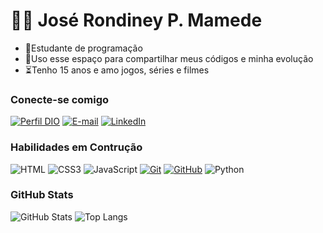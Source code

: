 # 👋🏻 José Rondiney P. Mamede

- 👾Estudante de programação
- 📖Uso esse espaço para compartilhar meus códigos e minha evolução
- ⏳Tenho 15 anos e amo jogos, séries e filmes

### Conecte-se comigo

[![Perfil DIO](https://img.shields.io/badge/-Meu%20Perfil%20na%20DIO-30A3DC?style=for-the-badge)](https://www.dio.me/users/rondineypatricio)
[![E-mail](https://img.shields.io/badge/-Email-000?style=for-the-badge&logo=microsoft-outlook&logoColor=E94D5F)](mailto:rondineypatricio@gmail.com)
[![LinkedIn](https://img.shields.io/badge/-LinkedIn-000?style=for-the-badge&logo=linkedin&logoColor=30A3DC)]()

### Habilidades em Contrução

![HTML](https://img.shields.io/badge/HTML-000?style=for-the-badge&logo=html5&logoColor=30A3DC)
![CSS3](https://img.shields.io/badge/CSS3-000?style=for-the-badge&logo=css3&logoColor=E94D5F)
![JavaScript](https://img.shields.io/badge/JavaScript-000?style=for-the-badge&logo=javascript&logoColor=F0DB4F)
[![Git](https://img.shields.io/badge/Git-000?style=for-the-badge&logo=git&logoColor=E94D5F)](https://git-scm.com/doc)
[![GitHub](https://img.shields.io/badge/GitHub-000?style=for-the-badge&logo=github&logoColor=30A3DC)](https://docs.github.com/)
![Python](https://img.shields.io/badge/Python-000?style=for-the-badge&logo=python&logoColor=3776AB)

### GitHub Stats

![GitHub Stats](https://github-readme-stats.vercel.app/api?username=Rodney-JM&show_icons=true&theme=radical)
![Top Langs](https://github-readme-stats.vercel.app/api/top-langs/?username=Rodney-JM&layout=compact&theme=radical)



